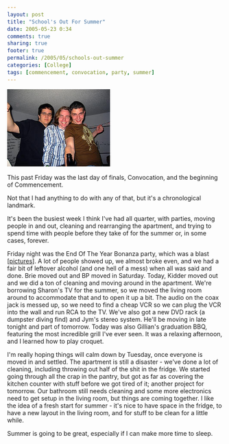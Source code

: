 ```yaml
---
layout: post
title: "School's Out For Summer"
date: 2005-05-23 0:34
comments: true
sharing: true
footer: true
permalink: /2005/05/schools-out-summer
categories: [College]
tags: [commencement, convocation, party, summer]
---
```

<div class="imgRight">
<a href="http://www.flickr.com/photos/brockli/15031866/" title="Photo Sharing"><img src="/files/images/15031866_baeee75553_m.jpg" width="240" height="180" alt="Christ they're sexy" /></a>
</div>

This past Friday was the last day of finals, Convocation, and the beginning of Commencement.

Not that I had anything to do with any of that, but it's a chronological landmark.

It's been the busiest week I think I've had all quarter, with parties, moving people in and out, cleaning and rearranging the apartment, and trying to spend time with people before they take of for the summer or, in some cases, forever.

Friday night was the End Of The Year Bonanza party, which was a blast [<a href="http://www.flickr.com/photos/brockli/sets/362870/">pictures</a>].  A lot of people showed up, we almost broke even, and we had a fair bit of leftover alcohol (and one hell of a mess) when all was said and done.  Brie moved out and BP moved in Saturday.  Today, Kidder moved out and we did a ton of cleaning and moving around in the apartment.  We're borrowing Sharon's TV for the summer, so we moved the living room around to accommodate that and to open it up a bit.  The audio on the coax jack is messed up, so we need to find a cheap VCR so we can plug the VCR into the wall and run RCA to the TV.  We've also got a new DVD rack (a dumpster diving find) and Jym's stereo system.  He'll be moving in late tonight and part of tomorrow.  Today was also Gillian's graduation BBQ, featuring the most incredible grill I've ever seen.  It was a relaxing afternoon, and I learned how to play croquet.

I'm really hoping things will calm down by Tuesday, once everyone is moved in and settled.  The apartment is still a disaster - we've done a lot of cleaning, including throwing out half of the shit in the fridge.  We started going through all the crap in the pantry, but got as far as covering the kitchen counter with stuff before we got tired of it; another project for tomorrow.  Our bathroom still needs cleaning and some more electronics need to get setup in the living room, but things are coming together.  I like the idea of a fresh start for summer - it's nice to have space in the fridge, to have a new layout in the living room, and for stuff to be clean for a little while.

Summer is going to be great, especially if I can make more time to sleep.
